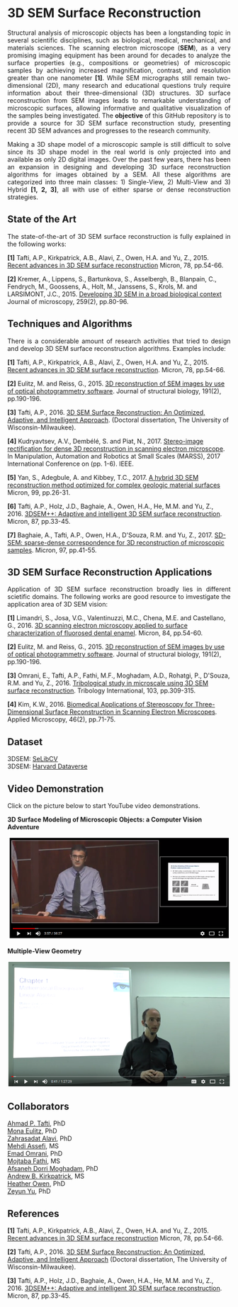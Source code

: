 # 3D SEM Surface Reconstruction

<p align="justify">
Structural analysis of microscopic objects has been a longstanding topic in several scientific disciplines, such as biological, medical, mechanical, and materials sciences. The scanning electron microscope (<strong>SEM</strong>), as a very promising imaging equipment has been around for decades to analyze the surface properties (e.g., compositions or geometries) of microscopic samples by achieving increased magnification, contrast, and resolution greater than one nanometer <strong>[1]</strong>. While SEM micrographs still remain two-dimensional (2D), many research and educational questions truly require information about their three-dimensional (3D) structures. 3D surface reconstruction from SEM images leads to remarkable understanding of microscopic surfaces, allowing informative and qualitative visualization of the samples being investigated. The <strong>objective</strong> of this GitHub repository is to provide a source for 3D SEM surface reconstruction study, presenting recent 3D SEM advances and progresses to the research community. 
</p>
<p align="justify">
Making a 3D shape model of a microscopic sample is still difficult to solve since its 3D shape model in the real world is only projected into and available as only 2D digital images. Over the past few years, there has been an expansion in designing and developing 3D surface reconstruction algorithms for images obtained by a SEM. All these algorithms are categorized into three main classes: 1) Single-View, 2) Multi-View and 3) Hybrid <strong>[1, 2, 3]</strong>, all with use of either sparse or dense reconstruction strategies. 
</p>

## State of the Art
<p align="justify"> 
The state-of-the-art of 3D SEM surface reconstruction is fully explained in the following works:

<strong>[1]</strong> Tafti, A.P., Kirkpatrick, A.B., Alavi, Z., Owen, H.A. and Yu, Z., 2015. [Recent advances in 3D SEM surface reconstruction](http://www.sciencedirect.com/science/article/pii/S0968432815300226) Micron, 78, pp.54-66.

<strong>[2]</strong> Kremer, A., Lippens, S., Bartunkova, S., Asselbergh, B., Blanpain, C., Fendrych, M., Goossens, A., Holt, M., Janssens, S., Krols, M. and LARSIMONT, J.C., 2015. [Developing 3D SEM in a broad biological context](http://onlinelibrary.wiley.com/doi/10.1111/jmi.12211/full) Journal of microscopy, 259(2), pp.80-96.
</p>

## Techniques and Algorithms
<p align="justify"> 
There is a considerable amount of research activities that tried to design and develop 3D SEM surface reconstruction algorithms. Examples include:

<strong>[1]</strong> Tafti, A.P., Kirkpatrick, A.B., Alavi, Z., Owen, H.A. and Yu, Z., 2015. [Recent advances in 3D SEM surface reconstruction](http://www.sciencedirect.com/science/article/pii/S0968432815300226). Micron, 78, pp.54-66.

<strong>[2]</strong> Eulitz, M. and Reiss, G., 2015. [3D reconstruction of SEM images by use of optical photogrammetry software](http://www.sciencedirect.com/science/article/pii/S1047847715300149). Journal of structural biology, 191(2), pp.190-196.


<strong>[3]</strong> Tafti, A.P., 2016. [3D SEM Surface Reconstruction: An Optimized, Adaptive, and Intelligent Approach](http://dc.uwm.edu/etd/1186/). (Doctoral dissertation, The University of Wisconsin-Milwaukee).

<strong>[4]</strong> Kudryavtsev, A.V., Dembélé, S. and Piat, N., 2017. [Stereo-image rectification for dense 3D reconstruction in scanning electron microscope](http://ieeexplore.ieee.org/abstract/document/8001905/). In Manipulation, Automation and Robotics at Small Scales (MARSS), 2017 International Conference on (pp. 1-6). IEEE.


<strong>[5]</strong> Yan, S., Adegbule, A. and Kibbey, T.C., 2017. [A hybrid 3D SEM reconstruction method optimized for complex geologic material surfaces](http://www.sciencedirect.com/science/article/pii/S0968432817300781) Micron, 99, pp.26-31.

<strong>[6]</strong> Tafti, A.P., Holz, J.D., Baghaie, A., Owen, H.A., He, M.M. and Yu, Z., 2016. [3DSEM++: Adaptive and intelligent 3D SEM surface reconstruction](http://www.sciencedirect.com/science/article/pii/S0968432816300750). Micron, 87, pp.33-45.

<strong>[7]</strong> Baghaie, A., Tafti, A.P., Owen, H.A., D'Souza, R.M. and Yu, Z., 2017. [SD-SEM: sparse-dense correspondence for 3D reconstruction of microscopic samples](http://www.sciencedirect.com/science/article/pii/S0968432816302268). Micron, 97, pp.41-55.

</p>

## 3D SEM Surface Reconstruction Applications

<p align="justify"> 
Application of 3D SEM surface reconstruction broadly lies in different scietific domains. The following works are good resource to imvestigate the application area of 3D SEM vision:

<strong>[1]</strong> Limandri, S., Josa, V.G., Valentinuzzi, M.C., Chena, M.E. and Castellano, G., 2016. [3D scanning electron microscopy applied to surface characterization of fluorosed dental enamel](http://www.sciencedirect.com/science/article/pii/S0968432816300105). Micron, 84, pp.54-60.

<strong>[2]</strong> Eulitz, M. and Reiss, G., 2015. [3D reconstruction of SEM images by use of optical photogrammetry software](http://www.sciencedirect.com/science/article/pii/S1047847715300149). Journal of structural biology, 191(2), pp.190-196.

<strong>[3]</strong> Omrani, E., Tafti, A.P., Fathi, M.F., Moghadam, A.D., Rohatgi, P., D'Souza, R.M. and Yu, Z., 2016. [Tribological study in microscale using 3D SEM surface reconstruction](http://www.sciencedirect.com/science/article/pii/S0301679X16302183). Tribology International, 103, pp.309-315.

<strong>[4]</strong> Kim, K.W., 2016.  [Biomedical Applications of Stereoscopy for Three-Dimensional Surface Reconstruction in Scanning Electron Microscopes](https://www.e-sciencecentral.org/articles/SC000016103). Applied Microscopy, 46(2), pp.71-75.


## Dataset

3DSEM: [SeLibCV](http://selibcv.org/3dsem/)
<br> 
3DSEM: [Harvard Dataverse](https://dataverse.harvard.edu/dataset.xhtml?persistentId=doi:10.7910/DVN/HVBW0Q)


## Video Demonstration
Click on the picture below to start YouTube video demonstrations. 

<strong> 3D Surface Modeling of Microscopic Objects: a Computer Vision Adventure </strong>

[![Watch the video](https://github.com/ahmadpahlavantafti/3DSEM/blob/master/3dsem.png)](https://youtu.be/rCCVJ0slY8o)

<strong> Multiple-View Geometry </strong>

[![Watch the video](https://github.com/ahmadpahlavantafti/3DSEM/blob/master/multiviewgeomtry.png)](https://youtu.be/RDkwklFGMfo)
 

## Collaborators
[Ahmad P. Tafti](http://aptafti.com), PhD
<br> 
[Mona Eulitz](https://www.uni-wh.de/detailseiten/kontakte/mona-eulitz-2104/f0/nc/), PhD
<br> 
[Zahrasadat Alavi](https://scholar.google.com/citations?user=rKBy0xoAAAAJ&hl=en), PhD
<br> 
[Mehdi Assefi](https://scholar.google.com/citations?user=_CByOyoAAAAJ&hl=en), MS
<br> 
[Emad Omrani](https://scholar.google.com/citations?user=FtzMHBMAAAAJ&hl=en), PhD
<br> 
[Mojtaba Fathi](https://www.linkedin.com/in/mojif), MS
<br> 
[Afsaneh Dorri Moghadam](https://scholar.google.com/citations?user=PoGj6G4AAAAJ&hl=en), PhD
<br> 
[Andrew B. Kirkpatrick](https://molgen.osu.edu/people/kirkpatrick.173), MS
<br> 
[Heather Owen](http://uwm.edu/biology/people/heather-owen/), PhD
<br> 
[Zeyun Yu](http://uwm.edu/engineering/people/yu-ph-d-zeyun/), PhD



## References

<strong>[1]</strong> Tafti, A.P., Kirkpatrick, A.B., Alavi, Z., Owen, H.A. and Yu, Z., 2015. [Recent advances in 3D SEM surface reconstruction](http://www.sciencedirect.com/science/article/pii/S0968432815300226) Micron, 78, pp.54-66.

<strong>[2]</strong> Tafti, A.P., 2016. [3D SEM Surface Reconstruction: An Optimized, Adaptive, and Intelligent Approach](http://dc.uwm.edu/etd/1186/) (Doctoral dissertation, The University of Wisconsin-Milwaukee).

<strong>[3]</strong> Tafti, A.P., Holz, J.D., Baghaie, A., Owen, H.A., He, M.M. and Yu, Z., 2016. [3DSEM++: Adaptive and intelligent 3D SEM surface reconstruction](http://www.sciencedirect.com/science/article/pii/S0968432816300750). Micron, 87, pp.33-45.

